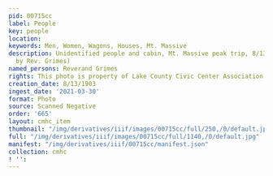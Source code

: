 ```yaml
---
pid: 00715cc
label: People
key: people
location: 
keywords: Men, Women, Wagons, Houses, Mt. Massive
description: Unidentified people and cabin, Mt. Massive peak trip, 8/13/1903 (photo
  by Rev. Grimes)
named_persons: Reverand Grimes
rights: This photo is property of Lake County Civic Center Association.
creation_date: 8/13/1903
ingest_date: '2021-03-30'
format: Photo
source: Scanned Negative
order: '665'
layout: cmhc_item
thumbnail: "/img/derivatives/iiif/images/00715cc/full/250,/0/default.jpg"
full: "/img/derivatives/iiif/images/00715cc/full/1140,/0/default.jpg"
manifest: "/img/derivatives/iiif/00715cc/manifest.json"
collection: cmhc
! '': 
---
```

